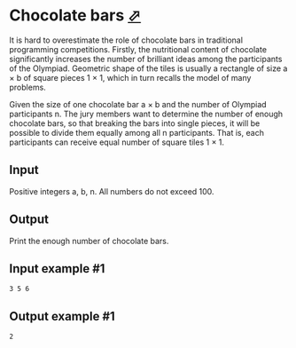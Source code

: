 # Chocolate bars [⬀](https://www.e-olymp.com/en/problems/4196)
It is hard to overestimate the role of chocolate bars in traditional programming competitions. Firstly, the nutritional content of chocolate significantly increases the number of brilliant ideas among the participants of the Olympiad. Geometric shape of the tiles is usually a rectangle of size a × b of square pieces 1 × 1, which in turn recalls the model of many problems.

Given the size of one chocolate bar a × b and the number of Olympiad participants n. The jury members want to determine the number of enough chocolate bars, so that breaking the bars into single pieces, it will be possible to divide them equally among all n participants. That is, each participants can receive equal number of square tiles 1 × 1.

## Input
Positive integers a, b, n. All numbers do not exceed 100.

## Output
Print the enough number of chocolate bars.

## Input example #1
```
3 5 6
```

## Output example #1
```
2
```
